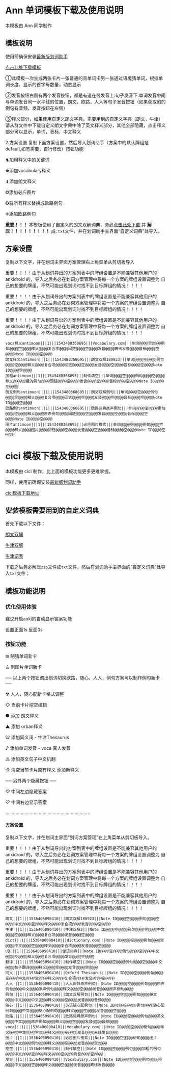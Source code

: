 # Ann 单词模板下载及使用说明

本模板由 Ann 同学制作

## 模板说明

使用前确保安装[最新版划词助手](https://www.coolapk.com/apk/com.mmjang.ankihelper)

[点击此处下载模板](https://github.com/mmjang/ankihelper/raw/master/model/%E5%8D%95%E8%AF%8D%E5%8D%A1.apkg)

①此模板一次生成两张卡片一张普通的背单词卡另一张通过语境猜单词，根据单词长度，显示的首字母数量，动态显示

②发音按钮右侧有两个发音按钮，都是有道在线发音上:句子发音下:单词发音中间与单词发音同一水平线的位置，朗文，欧路，人人等句子发音按钮（如果获取的的例句有音频，发音按钮在左侧）

③释义部分，如果使用自定义朗文字典，需要用到的自定义字典（朗文，牛津）请从群文件中下载自定义朗文字典中除了英文释义部分，其他全部隐藏，点击释义部分可以显示，单词，音标，中文释义

2.方案设置 复制下面方案设置，然后导入划词助手（方案中的默认牌组是 default,如有需要，自行修改）按钮功能

♞加粗释义中的关键词

♚添加vocabulary释义

♝添加朗文释义

❂添加必应图片

✪将所有释义替换成欧路例句

❈添加欧路例句

**重要！！！** 本模板使用了自定义的朗文双解词典，务必[点击此处下载](https://github.com/mmjang/ankihelper/raw/master/custom_dictionary/longman.zip)
并 **解压！！！！！！！！！** 成`.txt`文件，并在划词助手主界面“自定义词典”处导入。

## 方案设置

复制以下文字，并在划词主界面方案管理右上角菜单从剪切板导入

重要！！！！由于从划词导出的方案列表中的牌组设置是不能兼容其他用户的 ankidroid 的，导入之后务必在划词方案管理中将每一个方案的牌组设置调整为
自己的想要的牌组，不然可能出现划词时找不到目标牌组的情况！！！！

重要！！！！由于从划词导出的方案列表中的牌组设置是不能兼容其他用户的 ankidroid 的，导入之后务必在划词方案管理中将每一个方案的牌组设置调整为
自己的想要的牌组，不然可能出现划词时找不到目标牌组的情况！！！！

重要！！！！由于从划词导出的方案列表中的牌组设置是不能兼容其他用户的 ankidroid 的，导入之后务必在划词方案管理中将每一个方案的牌组设置调整为
自己的想要的牌组，不然可能出现划词时找不到目标牌组的情况！！！！

    voca释义antimoon|||1|||1543480368695|||Vocabulary.com|||单词@@@@空@@@@例句@@@@空@@@@释义@@@@复合项@@@@回链@@@@空@@@@发音@@@@离线发音@@@@音标@@@@空@@@@Note ID@@@@空@@@@
    朗文释义antimoon|||1|||1543480368695|||朗文双解180923|||单词@@@@空@@@@例句@@@@空@@@@释义@@@@复合项@@@@回链@@@@空@@@@发音@@@@空@@@@音标@@@@空@@@@Note ID@@@@空@@@@
    加粗antimoon|||1|||1543480368695|||制作填空|||单词@@@@空@@@@例句@@@@空@@@@释义@@@@加粗的例句@@@@回链@@@@空@@@@发音@@@@空@@@@音标@@@@空@@@@Note ID@@@@空@@@@
    朗文例句antimoon|||1|||1543480368695|||朗文双解例句|||单词@@@@空@@@@例句@@@@空@@@@释义@@@@复合项@@@@回链@@@@空@@@@发音@@@@空@@@@音标@@@@空@@@@Note ID@@@@空@@@@
    欧路例句antimoon|||1|||1543480368695|||欧路词典原声例句|||单词@@@@空@@@@例句@@@@空@@@@释义@@@@原声例句@@@@回链@@@@空@@@@发音@@@@空@@@@音标@@@@空@@@@Note ID@@@@空@@@@
    图片antimoon|||1|||1543480368695|||必应图片搜索|||单词@@@@空@@@@例句@@@@空@@@@释义@@@@图片@@@@回链@@@@空@@@@发音@@@@空@@@@音标@@@@空@@@@Note ID@@@@空@@@@

# cici 模板下载及使用说明

本模板由 cici 制作，比上面的模板功能更多更难掌握。

同样，使用前确保安装[最新版划词助手](https://www.coolapk.com/apk/com.mmjang.ankihelper)

[cici模板下载地址](https://github.com/mmjang/ankihelper/raw/master/model/cici.apkg)

## 安装模板需要用到的自定义词典

首先下载以下文件：

[朗文双解](https://github.com/mmjang/ankihelper/raw/master/custom_dictionary/longman.zip)

[牛津双解](https://github.com/mmjang/ankihelper/raw/master/custom_dictionary/oxford.zip)

[牛津词表](https://github.com/mmjang/ankihelper/raw/master/custom_dictionary/Oxford_Thesaurus.zip)

下载之后务必解压`zip`文件成`txt`文件，然后在划词助手主界面的“自定义词典”处导入`txr`文件；

## 模板功能说明

### 优化使用体验

建议开启anki的自动显示答案功能 

设置正面1s 反面0s 

### 按钮功能

₪ 制猜单词新卡

♙ 制图片单词新卡

── 以上两个按钮调出划词切换欧路，随心，人人，例句方案可以制作例句新卡 ──


☢ 人人，随心配新卡格式调整

◇ 当前卡片挖空编辑

● 添加 朗文释义 

▲ 添加 urban释义 

≌ 添加同义词 - 牛津Thesaurus

♪ 添加单词发音 - voca 真人发音

♨ 添加英文句子中文机翻

☃ 清空当前卡片原有释义 添加新释义


── 另外两个隐藏按钮 ──

♡ 中间左边隐藏答案 

♡ 中间右边显示答案

…………………………………………………………

#### 方案设置 

复制以下文字，并在划词主界面“划词方案管理”右上角菜单从剪切板导入。

重要！！！！由于从划词导出的方案列表中的牌组设置是不能兼容其他用户的 ankidroid 的，导入之后务必在划词方案管理中将每一个方案的牌组设置调整为
自己的想要的牌组，不然可能出现划词时找不到目标牌组的情况！！！！

重要！！！！由于从划词导出的方案列表中的牌组设置是不能兼容其他用户的 ankidroid 的，导入之后务必在划词方案管理中将每一个方案的牌组设置调整为
自己的想要的牌组，不然可能出现划词时找不到目标牌组的情况！！！！

重要！！！！由于从划词导出的方案列表中的牌组设置是不能兼容其他用户的 ankidroid 的，导入之后务必在划词方案管理中将每一个方案的牌组设置调整为
自己的想要的牌组，不然可能出现划词时找不到目标牌组的情况！！！！

    朗文|||1|||1536406090410|||朗文双解180923|||Note ID@@@@空@@@@例句@@@@空@@@@中文@@@@空@@@@释义@@@@复合项@@@@发音@@@@空@@@@
    牛津|||1|||1536406090410|||牛津双解2|||Note ID@@@@空@@@@例句@@@@空@@@@中文@@@@空@@@@释义@@@@复合项@@@@发音@@@@空@@@@
    dict|||1|||1536406090410|||dictionary.com|||Note ID@@@@空@@@@例句@@@@空@@@@中文@@@@空@@@@释义@@@@复合项@@@@发音@@@@空@@@@
    UB|||1|||1536406090410|||俚语词典|||Note ID@@@@空@@@@例句@@@@空@@@@中文@@@@空@@@@释义@@@@复合项@@@@发音@@@@空@@@@
    翻译|||1|||1536406090410|||制作填空|||Note ID@@@@空@@@@例句@@@@空@@@@中文@@@@句子翻译@@@@释义@@@@空@@@@发音@@@@空@@@@
    同义|||1|||1536406090410|||Oxford Thesaurus|||Note ID@@@@空@@@@例句@@@@空@@@@中文@@@@空@@@@释义@@@@复合项@@@@发音@@@@空@@@@
    人人|||1|||1536406090410|||人人词典原声例句|||Note ID@@@@空@@@@例句@@@@原声例句@@@@中文@@@@原声例句@@@@释义@@@@空@@@@发音@@@@原声例句@@@@
    例句|||1|||1536406090410|||朗文双解例句|||Note ID@@@@空@@@@例句@@@@英文@@@@中文@@@@中文@@@@释义@@@@空@@@@发音@@@@音频@@@@
    随心|||1|||1536406090410|||英语随心配例句|||Note ID@@@@空@@@@例句@@@@随心配例句@@@@中文@@@@随心配例句@@@@释义@@@@空@@@@发音@@@@空@@@@
    欧路|||1|||1536406090410|||欧路词典原声例句|||Note ID@@@@空@@@@例句@@@@英文@@@@中文@@@@原声例句@@@@释义@@@@空@@@@发音@@@@音频@@@@
    voca|||1|||1536406090410|||Vocabulary.com|||Note ID@@@@空@@@@例句@@@@释义@@@@中文@@@@空@@@@释义@@@@空@@@@发音@@@@离线发音@@@@
    图片|||1|||1536406090410|||必应图片搜索|||Note ID@@@@空@@@@例句@@@@图片@@@@中文@@@@例句@@@@释义@@@@空@@@@发音@@@@空@@@@
    挖空|||1|||1536406090410|||制作填空|||Note ID@@@@空@@@@例句@@@@加粗的例句@@@@中文@@@@空@@@@释义@@@@空@@@@发音@@@@空@@@@
    发音|||1|||1536406090410|||Vocabulary.com|||Note ID@@@@空@@@@例句@@@@空@@@@中文@@@@空@@@@释义@@@@空@@@@发音@@@@离线发音@@@@


